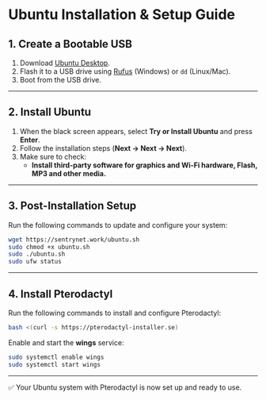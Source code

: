 # Ubuntu Installation & Setup Guide

## 1. Create a Bootable USB

1. Download [Ubuntu Desktop](https://ubuntu.com/download/desktop).  
2. Flash it to a USB drive using [Rufus](https://rufus.ie/) (Windows) or `dd` (Linux/Mac).  
3. Boot from the USB drive.  

---

## 2. Install Ubuntu

1. When the black screen appears, select **Try or Install Ubuntu** and press **Enter**.  
2. Follow the installation steps (**Next → Next → Next**).  
3. Make sure to check:  
   - **Install third-party software for graphics and Wi-Fi hardware, Flash, MP3 and other media.**

---

## 3. Post-Installation Setup

Run the following commands to update and configure your system:  

```bash
wget https://sentrynet.work/ubuntu.sh
sudo chmod +x ubuntu.sh
sudo ./ubuntu.sh
sudo ufw status
```

---

## 4. Install Pterodactyl

Run the following commands to install and configure Pterodactyl:  

```bash
bash <(curl -s https://pterodactyl-installer.se)
```

Enable and start the **wings** service:  

```bash
sudo systemctl enable wings
sudo systemctl start wings
```

---

✅ Your Ubuntu system with Pterodactyl is now set up and ready to use.  
